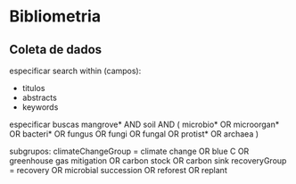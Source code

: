 # Bibliometria

## Coleta de dados

especificar search within (campos):
- titulos
- abstracts
- keywords


especificar buscas
mangrove* AND soil AND ( microbio* OR microorgan* OR bacteri* OR fungus OR fungi OR fungal OR protist* OR archaea )

subgrupos:
climateChangeGroup = climate change OR blue C OR greenhouse gas mitigation OR carbon stock OR carbon sink
recoveryGroup = recovery OR microbial succession OR reforest OR replant